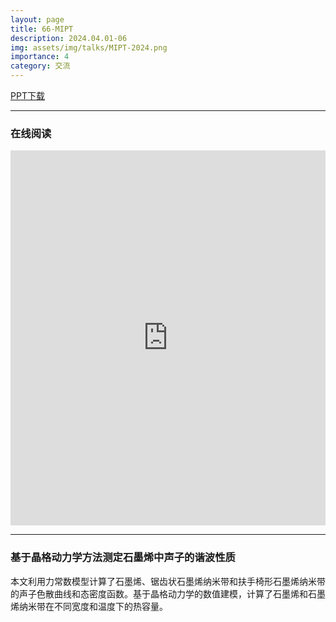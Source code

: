 ```yaml
---
layout: page
title: 66-MIPT
description: 2024.04.01-06
img: assets/img/talks/MIPT-2024.png
importance: 4
category: 交流
---
```


[PPT下载](https://lyushisyan.github.io/assets/pdf/talks/MIPT-2024-PPT.pdf)

---

### 在线阅读

<iframe src="https://lyushisyan.github.io/assets/pdf/talks/MIPT-2024-PPT.pdf" width="100%" height="600px" style="border:none;"></iframe>

--- 

### 基于晶格动力学方法测定石墨烯中声子的谐波性质

本文利用力常数模型计算了石墨烯、锯齿状石墨烯纳米带和扶手椅形石墨烯纳米带的声子色散曲线和态密度函数。基于晶格动力学的数值建模，计算了石墨烯和石墨烯纳米带在不同宽度和温度下的热容量。


